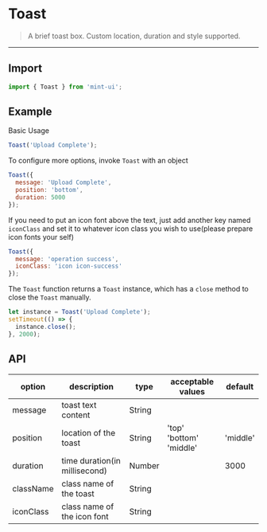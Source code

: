 # Toast

> A brief toast box. Custom location, duration and style supported.

-------------
## Import

```javascript
import { Toast } from 'mint-ui';
```

## Example

Basic Usage

```javascript
Toast('Upload Complete');
```

To configure more options, invoke `Toast` with an object

```javascript
Toast({
  message: 'Upload Complete',
  position: 'bottom',
  duration: 5000
});
```

If you need to put an icon font above the text, just add another key named `iconClass` and set it to whatever icon class you wish to use(please prepare icon fonts your self)

```javascript
Toast({
  message: 'operation success',
  iconClass: 'icon icon-success'
});
```

The `Toast` function returns a `Toast` instance, which has a `close` method to close the `Toast` manually.

```javascript
let instance = Toast('Upload Complete');
setTimeout(() => {
  instance.close();
}, 2000);
```

## API
| option | description | type | acceptable values | default |
|------|-------|---------|-------|--------|
| message | toast text content | String | | |
| position | location of the toast | String | 'top'<br>'bottom'<br>'middle' | 'middle' |
| duration | time duration(in millisecond) | Number | | 3000 |
| className | class name of the toast | String | | |
| iconClass | class name of the icon font | String | |  |
